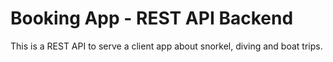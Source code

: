 # Booking App - REST API Backend

This is a REST API to serve a client app about snorkel, diving and boat trips.